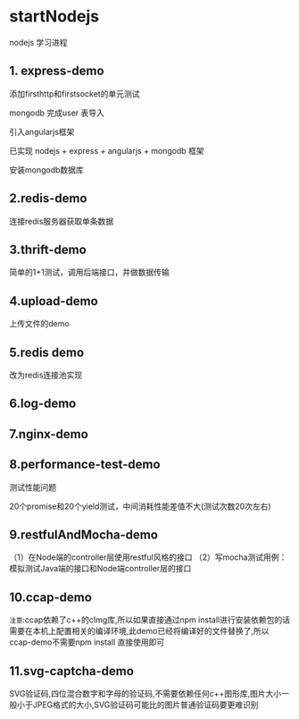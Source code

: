 # startNodejs

nodejs 学习进程

## 1. express-demo

添加firsthttp和firstsocket的单元测试

mongodb 完成user 表导入

引入angularjs框架

已实现 nodejs + express + angularjs + mongodb 框架

安装mongodb数据库

## 2.redis-demo

连接redis服务器获取单条数据

## 3.thrift-demo

简单的1+1测试，调用后端接口，并做数据传输

## 4.upload-demo

上传文件的demo

## 5.redis demo

改为redis连接池实现

## 6.log-demo

## 7.nginx-demo

## 8.performance-test-demo

测试性能问题

20个promise和20个yield测试，中间消耗性能差值不大(测试次数20次左右)

## 9.restfulAndMocha-demo

（1）在Node端的controller层使用restful风格的接口
（2）写mocha测试用例：模拟测试Java端的接口和Node端controller层的接口
## 10.ccap-demo

`注意`:ccap依赖了c++的cImg库,所以如果直接通过npm install进行安装依赖包的话需要在本机上配置相关的编译环境,此demo已经将编译好的文件替换了,所以ccap-demo不需要npm install 直接使用即可

## 11.svg-captcha-demo
SVG验证码,四位混合数字和字母的验证码,不需要依赖任何c++图形库,图片大小一般小于JPEG格式的大小,SVG验证码可能比的图片普通验证码要更难识别



